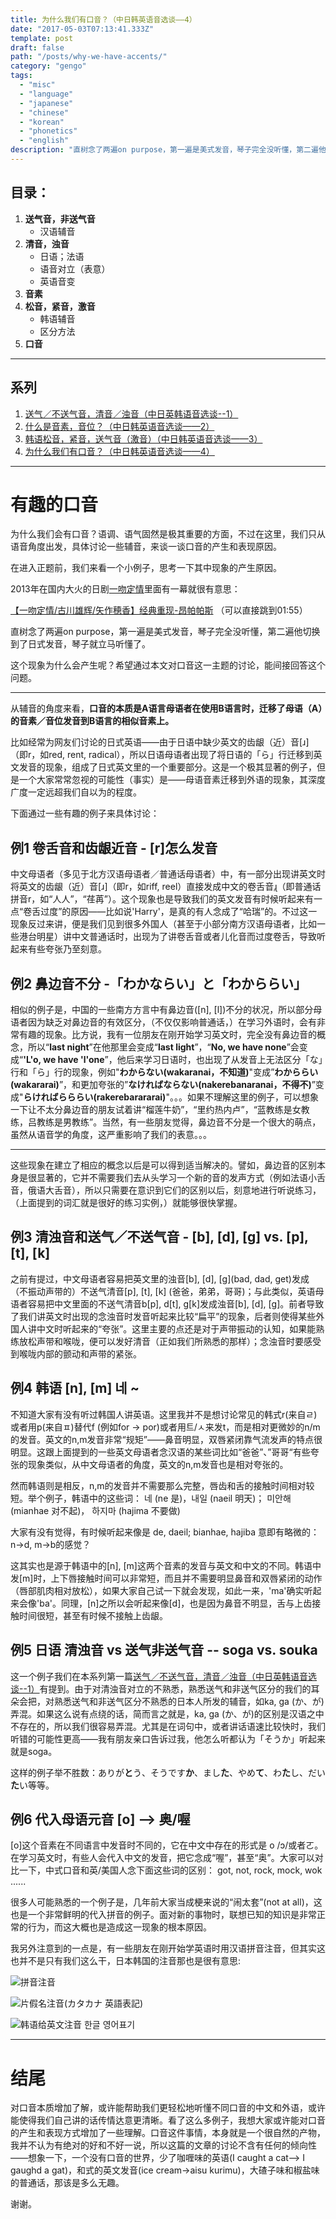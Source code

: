 ```yaml
---
title: 为什么我们有口音？（中日韩英语音选谈——4）
date: "2017-05-03T07:13:41.333Z"
template: post
draft: false
path: "/posts/why-we-have-accents/"
category: "gengo"
tags:
  - "misc"
  - "language"
  - "japanese"
  - "chinese"
  - "korean"
  - "phonetics"
  - "english"
description: "直树念了两遍on purpose，第一遍是美式发音，琴子完全没听懂，第二遍他切换到了日式发音，琴子就立马听懂了。"
---
```


## 目录：
1. **送气音，非送气音**
   - 汉语辅音
2. **清音，浊音**
    - 日语；法语
    - 语音对立（表意）
    - 英语音变
3. **音素**
4. **松音，紧音，激音**
   - 韩语辅音
   - 区分方法
5. **口音**

----
## 系列
1. [送气／不送气音，清音／浊音（中日英韩语音选谈--1）](https://www.jianshu.com/p/6f5cb3d07ea7)
2. [什么是音素，音位？（中日韩英语音选谈——2）](https://www.jianshu.com/p/2665b5655ef9)
3. [韩语松音，紧音，送气音（激音）（中日韩英语音选谈——3）](https://www.jianshu.com/p/8df495fc7558)
4. [为什么我们有口音？（中日韩英语音选谈——4）](https://www.jianshu.com/p/725252c47961)

----


# 有趣的口音

为什么我们会有口音？语调、语气固然是极其重要的方面，不过在这里，我们只从语音角度出发，具体讨论一些辅音，来谈一谈口音的产生和表现原因。

在进入正题前，我们来看一个小例子，思考一下其中现象的产生原因。

2013年在国内大火的日剧[一吻定情](https://baike.baidu.com/item/%E4%B8%80%E5%90%BB%E5%AE%9A%E6%83%85%EF%BD%9ELove%20in%20TOKYO/5141370?fromtitle=%E4%B8%80%E5%90%BB%E5%AE%9A%E6%83%85&fromid=416190)里面有一幕就很有意思：

[【一吻定情/古川雄辉/矢作穂香】经典重现-昂帕帕斯](https://www.bilibili.com/video/av17667676/) （可以直接跳到01:55）

直树念了两遍on purpose，第一遍是美式发音，琴子完全没听懂，第二遍他切换到了日式发音，琴子就立马听懂了。

这个现象为什么会产生呢？希望通过本文对口音这一主题的讨论，能间接回答这个问题。

----

从辅音的角度来看，**口音的本质是A语言母语者在使用B语言时，迁移了母语（A）的音素／音位发音到B语言的相似音素上。**

比如经常为网友们讨论的日式英语——由于日语中缺少英文的齿龈（近）音[ɹ]（即r，如red, rent, radical），所以日语母语者出现了将日语的「ら」行迁移到英文发音的现象，组成了日式英文里的一个重要部分。这是一个极其显著的例子，但是一个大家常常忽视的可能性（事实）是——母语音素迁移到外语的现象，其深度广度一定远超我们自以为的程度。

下面通过一些有趣的例子来具体讨论：

## 例1 卷舌音和齿龈近音 - [r]怎么发音
中文母语者（多见于北方汉语母语者／普通话母语者）中，有一部分出现讲英文时将英文的齿龈（近）音[ɹ]（即r，如riff, reel）直接发成中文的卷舌音[ɻ](https://zh.wikipedia.org/wiki/%E5%8D%B7%E8%88%8C%E8%BF%91%E9%9F%B3 "卷舌近音")（即普通话拼音r，如“人人”，“荏苒”）。这个现象也是导致我们的英文发音有时候听起来有一点“卷舌过度”的原因——比如说'Harry'，是真的有人念成了“哈瑞”的。不过这一现象反过来讲，便是我们见到很多外国人（甚至于小部分南方汉语母语者，比如一些港台明星）讲中文普通话时，出现为了讲卷舌音或者儿化音而过度卷舌，导致听起来有些夸张乃至刻意。

## 例2 鼻边音不分 -「わかならい」と「わかららい」
相似的例子是，中国的一些南方方言中有鼻边音([n], [l])不分的状况，所以部分母语者因为缺乏对鼻边音的有效区分，（不仅仅影响普通话，）在学习外语时，会有非常有趣的现象。比方说，我有一位朋友在刚开始学习英文时，完全没有鼻边音的概念，所以“**last night**”在他那里会变成“**last light**”，“**No, we have none**”会变成“**'L'o, we have 'l'one**”，他后来学习日语时，也出现了从发音上无法区分「な」行和「ら」行的现象，例如"**わからない(wakaranai，不知道)**"变成”**わかららい(wakararai)**”，和更加夸张的”**なければならない(nakerebanaranai，不得不)**”变成"**らければらららい(rakerebarararai)**"。。。如果不理解这里的例子，可以想象一下让不太分鼻边音的朋友试着讲“榴莲牛奶”，“里约热内卢”，“蓝教练是女教练，吕教练是男教练”。当然，有一些朋友觉得，鼻边音不分是一个很大的萌点，虽然从语音学的角度，这严重影响了我们的表意。。。

----
这些现象在建立了相应的概念以后是可以得到适当解决的。譬如，鼻边音的区别本身是很显著的，它并不需要我们去从头学习一个新的音的发声方式（例如法语小舌音，俄语大舌音），所以只需要在意识到它们的区别以后，刻意地进行听说练习，（上面提到的词汇就是很好的练习实例，）就能够很快掌握。

## 例3 清浊音和送气／不送气音 - [b], [d], [g] vs. [p], [t], [k]
之前有提过，中文母语者容易把英文里的浊音[b], [d], [g](bad, dad, get)发成（不振动声带的）不送气清音[p], [t], [k] (爸爸，弟弟，哥哥)；与此类似，英语母语者容易把中文里面的不送气清音b[p], d[t], g[k]发成浊音[b], [d], [g]。前者导致了我们讲英文时出现的念浊音时发音听起来比较“扁平”的现象，后者则使得某些外国人讲中文时听起来的“夸张”。这里主要的点还是对于声带振动的认知，如果能熟练放松声带和喉咙，便可以发好清音（正如我们所熟悉的那样）；念浊音时要感受到喉咙内部的颤动和声带的紧张。

## 例4 韩语 [n], [m] 네 ~
不知道大家有没有听过韩国人讲英语。这里我并不是想讨论常见的韩式r(来自ㄹ)或者用p(来自ㅍ)替代f (例如for -> por)或者用트/ㅅ来发t，而是相对更微妙的n/m的发音。英文的n,m发音非常“规矩”——鼻音明显，双唇紧闭靠气流发声的特点很明显。这跟上面提到的一些英文母语者念汉语的某些词比如“爸爸”、”哥哥“有些夸张的现象类似，从中文母语者的角度，英文的n,m发音也是相对夸张的。

然而韩语则是相反，n,m的发音并不需要那么完整，唇齿和舌的接触时间相对较短。举个例子，韩语中的这些词：
네 (ne 是)，내일 (naeil 明天)；
미안해 (mianhae 对不起)， 하지마 (hajima 不要做)

大家有没有觉得，有时候听起来像是
de, daeil; bianhae, hajiba
意即有略微的：n->d, m->b的感觉？

这其实也是源于韩语中的[n], [m]这两个音素的发音与英文和中文的不同。韩语中发[m]时，上下唇接触时间可以非常短，而且并不需要明显鼻音和双唇紧闭的动作（唇部肌肉相对放松），如果大家自己试一下就会发现，如此一来，'ma'确实听起来会像'ba'。同理，[n]之所以会听起来像[d]，也是因为鼻音不明显，舌与上齿接触时间很短，甚至有时候不接触上齿龈。

## 例5 日语 清浊音 vs 送气非送气音 -- soga vs. souka
这一个例子我们在本系列第一篇[送气／不送气音，清音／浊音（中日英韩语音选谈--1）](https://www.jianshu.com/p/6f5cb3d07ea7)有提到。由于对清浊音对立的不熟悉，熟悉送气和非送气区分的我们的耳朵会把，对熟悉送气和非送气区分不熟悉的日本人所发的辅音，如ka, ga (か、が)弄混。如果这么说有点绕的话，简而言之就是，ka, ga (か、が)的区别是汉语之中不存在的，所以我们很容易弄混。尤其是在词句中，或者讲话语速比较快时，我们听错的可能性更高——我有朋友亲口告诉过我，他怎么听都认为「そうか」听起来就是soga。

这样的例子举不胜数：ありが**と**う、そうです**か**、まし**た**、やめ**て**、わ**た**し、だい**た**い等等。

## 例6 代入母语元音 [o] --> 奥/喔
[o]这个音素在不同语言中发音时不同的，它在中文中存在的形式是 o /ɔ/或者ㄛ。在学习英文时，有些人会代入中文的发音，把它念成“喔”，甚至“奥”。大家可以对比一下，中式口音和英/美国人念下面这些词的区别：
got, not, rock, mock, wok ......

很多人可能熟悉的一个例子是，几年前大家当成梗来说的“闹太套”(not at all)，这也是一个非常鲜明的代入拼音的例子。面对新的事物时，联想已知的知识是非常正常的行为，而这大概也是造成这一现象的根本原因。

我另外注意到的一点是，有一些朋友在刚开始学英语时用汉语拼音注音，但其实这也并不是只有我们这么干，日本韩国的注音那也是很有意思:

![拼音注音](https://upload-images.jianshu.io/upload_images/72299-726b109f260c16bf.jpg?imageMogr2/auto-orient/strip%7CimageView2/2/w/1240)

![片假名注音(カタカナ 英語表記)](https://upload-images.jianshu.io/upload_images/72299-474cd5b01bcfb71f.jpg?imageMogr2/auto-orient/strip%7CimageView2/2/w/1240)

![韩语给英文注音 한글 영어표기](https://upload-images.jianshu.io/upload_images/72299-01effe4241c186e7.jpg?imageMogr2/auto-orient/strip%7CimageView2/2/w/1240)

------
# 结尾
对口音本质增加了解，或许能帮助我们更轻松地听懂不同口音的中文和外语，或许能使得我们自己讲的话传情达意更清晰。看了这么多例子，我想大家或许能对口音的产生和表现方式增加了一些理解。口音这件事情，本身就是一个很自然的产物，我并不认为有绝对的好和不好一说，所以这篇的文章的讨论不含有任何的倾向性——想象一下，一个没有口音的世界，少了咖喱味的英语(I caught a cat--> I gaughd a gat)，和式的英文发音(ice cream->aisu kurimu)，大碴子味和椒盐味的普通话，那该是多么无趣。

谢谢。
